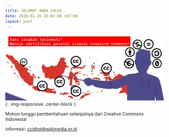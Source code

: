 ```yaml
---
title: SELAMAT ANDA LULUS
date: 2018-01-26 15:02:00 +07:00
layout: post
---
```


![888-bd9ea9.jpg](/uploads/888-bd9ea9.jpg){: .img-responsive .center-block }


Mohon tunggu pemberitahuan selanjutnya dari Creative Commons Indonesia!

informasi: ccidtot@wikimedia.or.id